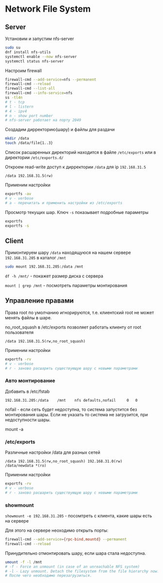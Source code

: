 # Network File System

## Server
Установим и запустим nfs-server
```sh
sudo su
dnf install nfs-utils
systemctl enable --now nfs-server
systemctl status nfs-server
```

Настроим firewall
```sh
firewall-cmd --add-service=nfs --permanent
firewall-cmd --reload
firewall-cmd --list-all
firewall-cmd --info-service=nfs
ss -tl4n
# t - tcp
# l - listern
# 4 - ipv4
# n - show port number
# nfs-server работает на порту 2049
```

Создадим дирректорию(шару) и файлы для раздачи
```sh
mkdir /data
touch /data/file{1..3}
```

Список расшаренных директорий находится в файле `/etc/exports` или в директории `/etc/exports.d/`

Откроем read-write доступ к дирректории `/data` для ip `192.168.31.5`
```
/data 192.168.31.5(rw)
```

Применим настройки
```sh
exportfs -av
# v - verbose
# a - перечитать и применить настройки из /etc/exports
```

Просмотр текущих шар. Ключ `-s` показывает подробные параметры
```sh
exportfs
exportfs -s
```

## Client

Примонтируем шару `/data` находящуюся на нашем сервере `192.168.31.205` в каталог `/mnt`
```sh
sudo mount 192.168.31.205:/data /mnt
```

`df -h /mnt/` - покажет размер диска с сервера

`mount | grep /mnt` - посмотреть параметры монтирования

## Управление правами

Права root по умолчанию игнорируются, т.е. клиентский root не может менять файлы в шаре.

no_root_squash в /etc/exports позволяет работать клиенту от root пользователя
```
/data 192.168.31.5(rw,no_root_squash)
```

Применим настройки
```sh
exportfs -rv
# v - verbose
# r - заново расшарить существующую шару с новыми параметрами
```

### Авто монтирование
Добавить в /etc/fstab
```
192.168.31.205:/data    /mnt    nfs defaults,nofail     0   0
```
nofail - если сеть будет недоступна, то система запустится без монтирования шары. Если не указать то система не загрузится, при недоступности шары.

mount -a

### /etc/exports

Различные настройки /data для разных сетей
```
/data 192.168.31.5(rw,no_root_squash) 192.168.31.0(rw)
/data/newdata *(ro)
```

Применим настройки
```sh
exportfs -rv
# v - verbose
# r - заново расшарить существующую шару с новыми параметрами
```

### showmount

`showmount -e 192.168.31.205` - посомтреть с клиента, какие шары есть на сервере

Для этого на сервере неоходимо открыть порты:
```sh
firewall-cmd --add-service={rpc-bind,mountd} --permanent
firewall-cmd --reload
```

Принудительно отмонтировать шару, если шара стала недоступна. 
```sh
umount -f -l /mnt
# -f - Force an unmount (in case of an unreachable NFS system)
# -l - Lazy unmount. Detach the filesystem from the file hierarchy now.
# После чего необходимо перезагрузиться.
```